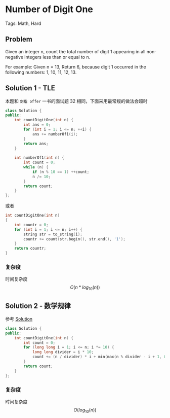 # Number of Digit One

Tags: Math, Hard

## Problem

Given an integer n, count the total number of digit 1 appearing in all non-negative integers less than or equal to n.

For example:
Given n = 13,
Return 6, because digit 1 occurred in the following numbers: 1, 10, 11, 12, 13.

## Solution 1 - TLE

本题和 `剑指 offer` 一书的面试题 32 相同，下面采用最常规的做法会超时

```cpp
class Solution {
public:
    int countDigitOne(int n) {
        int ans = 0;
        for (int i = 1; i <= n; ++i) {
            ans += numberOf1(i);
        }
        return ans;
    }
    
    int numberOf1(int n) {
        int count = 0;
        while (n) {
            if (n % 10 == 1) ++count;
            n /= 10;
        }
        return count;
    }
};
```

或者

```cpp
int countDigitOne(int n)
{
    int countr = 0;
    for (int i = 1; i <= n; i++) {
        string str = to_string(i);
        countr += count(str.begin(), str.end(), '1');
    }
    return countr;
}
```

### 复杂度

时间复杂度 $$O(n*log_{10}(n))$$ 

## Solution 2 - 数学规律

参考 [Solution](https://leetcode.com/problems/number-of-digit-one/solution/)

```cpp
class Solution {
public:
    int countDigitOne(int n) {
        int count = 0;
        for (long long i = 1; i <= n; i *= 10) {
            long long divider = i * 10;
            count += (n / divider) * i + min(max(n % divider - i + 1, 0LL), i);
        }
        return count;
    }
};
```

### 复杂度

时间复杂度 $$O(log_{10}(n))$$ 

